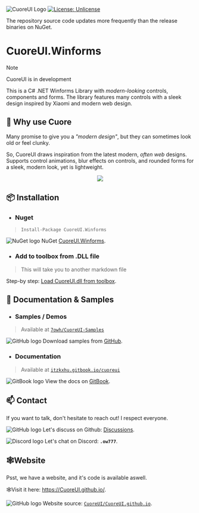 ![CuoreUI Logo](https://i.imgur.com/pWwYDum.jpeg)
[![License: Unlicense](https://img.shields.io/badge/License-Unlicense-ff6a00)](https://unlicense.org/)

The repository source code updates more frequently than the release binaries on NuGet.

# CuoreUI.Winforms
> [!NOTE]
> CuoreUI is in development

This is a C# .NET Winforms Library with *modern-looking* controls, components and forms. The library features many controls with a sleek design inspired by Xiaomi and modern web design.

## 🗿 Why use Cuore
Many promise to give you a *"modern design"*, but they can sometimes look old or feel clunky.

So, CuoreUI draws inspiration from the latest modern, *often web* designs. Supports control animations, blur effects on controls, and rounded forms for a sleek, modern look, yet is lightweight.

<p align="center">
  <img src="https://github.com/user-attachments/assets/51a5fd2b-ad03-4e9b-8ea7-8c086cc047a1">
</p>

## 📦 Installation 
- ### Nuget
> `Install-Package CuoreUI.Winforms`

![NuGet logo](https://i.imgur.com/6aPyVAg.png) NuGet [CuoreUI.Winforms](https://www.nuget.org/packages/CuoreUI.Winforms/).

- ### Add to toolbox from .DLL file
> This will take you to another markdown file

Step-by step: [Load CuoreUI.dll from toolbox](./github/load-into-toolbox.md).

## 📃 Documentation & Samples
- ### Samples / Demos
> Available at [`7owh/CuoreUI-Samples`](https://github.com/7owh/CuoreUI-Samples/)

![GitHub logo](https://i.imgur.com/Yc7jLwG.png) Download samples from [GitHub](https://github.com/7owh/CuoreUI-Samples/).

- ### Documentation
> Available at [`itzkxhu.gitbook.io/cuoreui`](https://itzkxhu.gitbook.io/cuoreui)

![GitBook logo](https://i.imgur.com/zUxXXU9.png) View the docs on [GitBook](https://itzkxhu.gitbook.io/cuoreui).

## 📫 Contact

If you want to talk, don't hesitate to reach out! I respect everyone.

![GitHub logo](https://i.imgur.com/Yc7jLwG.png) Let's discuss on Github: [Discussions](https://github.com/7owh/CuoreUI/discussions).

![Discord logo](https://i.imgur.com/BvvyqHK.png) Let's chat on Discord: **`.ow777`**.

## 🕸️Website
Psst, we have a website, and it's code is available aswell.

🕸️Visit it here: https://CuoreUI.github.io/.

![GitHub logo](https://i.imgur.com/Yc7jLwG.png) Website source: [`CuoreUI/CuoreUI.github.io`](https://github.com/CuoreUI/CuoreUI.github.io).
